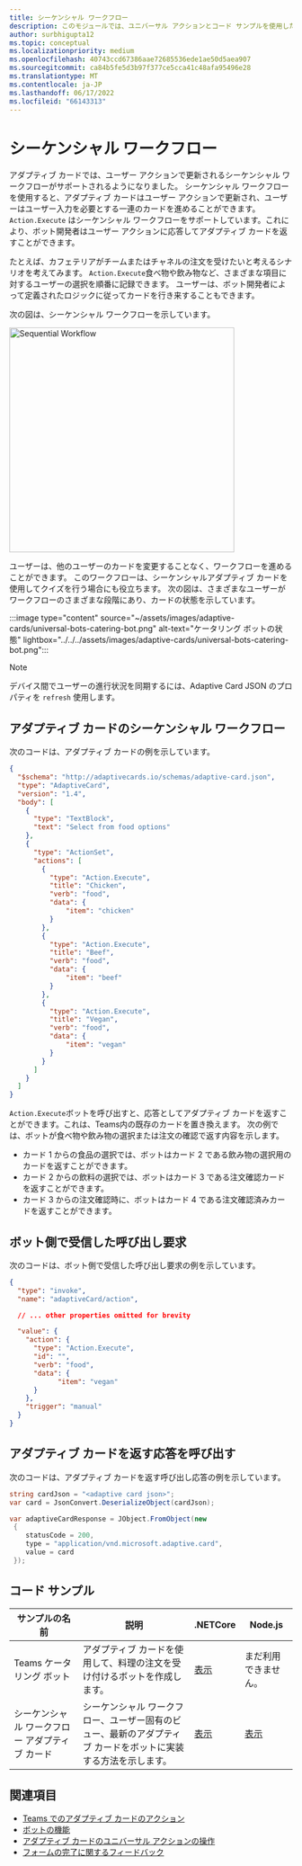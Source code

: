 ```yaml
---
title: シーケンシャル ワークフロー
description: このモジュールでは、ユニバーサル アクションとコード サンプルを使用したアダプティブ カードのシーケンシャル ワークフローについて説明します
author: surbhigupta12
ms.topic: conceptual
ms.localizationpriority: medium
ms.openlocfilehash: 40743ccd67386aae72685536ede1ae50d5aea907
ms.sourcegitcommit: ca84b5fe5d3b97f377ce5cca41c48afa95496e28
ms.translationtype: MT
ms.contentlocale: ja-JP
ms.lasthandoff: 06/17/2022
ms.locfileid: "66143313"
---
```

# <a name="sequential-workflows"></a>シーケンシャル ワークフロー

アダプティブ カードでは、ユーザー アクションで更新されるシーケンシャル ワークフローがサポートされるようになりました。 シーケンシャル ワークフローを使用すると、アダプティブ カードはユーザー アクションで更新され、ユーザーはユーザー入力を必要とする一連のカードを進めることができます。 `Action.Execute` はシーケンシャル ワークフローをサポートしています。これにより、ボット開発者はユーザー アクションに応答してアダプティブ カードを返すことができます。

たとえば、カフェテリアがチームまたはチャネルの注文を受けたいと考えるシナリオを考えてみます。 `Action.Execute`食べ物や飲み物など、さまざまな項目に対するユーザーの選択を順番に記録できます。 ユーザーは、ボット開発者によって定義されたロジックに従ってカードを行き来することもできます。 <br/>

次の図は、シーケンシャル ワークフローを示しています。

<img src="~/assets/images/bots/sequentialWorkflow.gif" alt="Sequential Workflow" width="400"/>

ユーザーは、他のユーザーのカードを変更することなく、ワークフローを進めることができます。 このワークフローは、シーケンシャルアダプティブ カードを使用してクイズを行う場合にも役立ちます。 次の図は、さまざまなユーザーがワークフローのさまざまな段階にあり、カードの状態を示しています。

:::image type="content" source="~/assets/images/adaptive-cards/universal-bots-catering-bot.png" alt-text="ケータリング ボットの状態" lightbox="../../../assets/images/adaptive-cards/universal-bots-catering-bot.png":::

> [!NOTE]
> デバイス間でユーザーの進行状況を同期するには、Adaptive Card JSON のプロパティを `refresh` 使用します。

## <a name="sequential-workflow-for-adaptive-cards"></a>アダプティブ カードのシーケンシャル ワークフロー

次のコードは、アダプティブ カードの例を示しています。

```JSON
{
  "$schema": "http://adaptivecards.io/schemas/adaptive-card.json",
  "type": "AdaptiveCard",
  "version": "1.4",
  "body": [
    {
      "type": "TextBlock",
      "text": "Select from food options"
    },
    { 
      "type": "ActionSet",
      "actions": [
        {
          "type": "Action.Execute",
          "title": "Chicken",
          "verb": "food",
          "data": {
              "item": "chicken"
          }
        },
        {
          "type": "Action.Execute",
          "title": "Beef",
          "verb": "food",
          "data": {
              "item": "beef"
          }
        },
        {
          "type": "Action.Execute",
          "title": "Vegan",
          "verb": "food",
          "data": {
              "item": "vegan"
          }
        }
      ]
    }
  ]
}
```

`Action.Execute`ボットを呼び出すと、応答としてアダプティブ カードを返すことができます。これは、Teams内の既存のカードを置き換えます。
次の例では、ボットが食べ物や飲み物の選択または注文の確認で返す内容を示します。

* カード 1 からの食品の選択では、ボットはカード 2 である飲み物の選択用のカードを返すことができます。
* カード 2 からの飲料の選択では、ボットはカード 3 である注文確認カードを返すことができます。
* カード 3 からの注文確認時に、ボットはカード 4 である注文確認済みカードを返すことができます。

## <a name="invoke-request-received-on-bot-side"></a>ボット側で受信した呼び出し要求

次のコードは、ボット側で受信した呼び出し要求の例を示しています。

```JSON
{ 
  "type": "invoke",
  "name": "adaptiveCard/action",

  // ... other properties omitted for brevity

  "value": { 
    "action": { 
      "type": "Action.Execute", 
      "id": "", 
      "verb": "food",
      "data": { 
            "item": "vegan"
      } 
    },
    "trigger": "manual" 
  }
}
```

## <a name="invoke-response-to-return-adaptive-cards"></a>アダプティブ カードを返す応答を呼び出す

次のコードは、アダプティブ カードを返す呼び出し応答の例を示しています。

```C#
string cardJson = "<adaptive card json>";
var card = JsonConvert.DeserializeObject(cardJson);

var adaptiveCardResponse = JObject.FromObject(new
 {
    statusCode = 200,
    type = "application/vnd.microsoft.adaptive.card",
    value = card
 });
```

## <a name="code-samples"></a>コード サンプル

|サンプルの名前 | 説明 | .NETCore | Node.js |
|----------------|-----------------|--------------|--------------|
| Teams ケータリング ボット | アダプティブ カードを使用して、料理の注文を受け付けるボットを作成します。 |[表示](https://github.com/OfficeDev/Microsoft-Teams-Samples/tree/main/samples/bot-teams-catering/csharp)| まだ利用できません。 |
| シーケンシャル ワークフロー アダプティブ カード | シーケンシャル ワークフロー、ユーザー固有のビュー、最新のアダプティブ カードをボットに実装する方法を示します。 | [表示](https://github.com/OfficeDev/Microsoft-Teams-Samples/tree/main/samples/bot-sequential-flow-adaptive-cards/csharp) | [表示](https://github.com/OfficeDev/Microsoft-Teams-Samples/tree/main/samples/bot-sequential-flow-adaptive-cards/nodejs) |

## <a name="see-also"></a>関連項目

* [Teams でのアダプティブ カードのアクション](~/task-modules-and-cards/cards/cards-actions.md#adaptive-cards-actions)
* [ボットの機能](/azure/bot-service/bot-builder-basics?view=azure-bot-service-4.0&preserve-view=true)
* [アダプティブ カードのユニバーサル アクションの操作](Work-with-universal-actions-for-adaptive-cards.md)
* [フォームの完了に関するフィードバック](~/bots/how-to/conversations/conversation-messages.md#form-completion-feedback)
